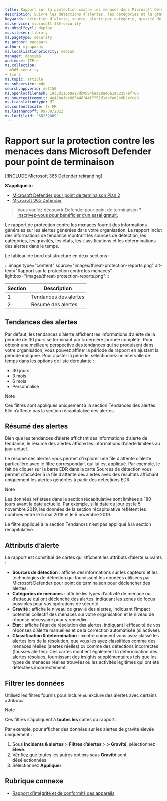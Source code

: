 ```yaml
---
title: Rapport sur la protection contre les menaces dans Microsoft Defender pour point de terminaison
description: Suivre les détections d’alertes, les catégories et la gravité à l’aide du rapport de protection contre les menaces
keywords: détection d’alerte, source, alerte par catégorie, gravité de l’alerte, classification des alertes, détermination
ms.service: microsoft-365-security
ms.mktglfcycl: deploy
ms.sitesec: library
ms.pagetype: security
ms.author: macapara
author: mjcaparas
ms.localizationpriority: medium
manager: dansimp
audience: ITPro
ms.collection:
- m365-security
- tier2
ms.topic: article
ms.subservice: mde
search.appverid: met150
ms.openlocfilehash: 19c5d11368e17db0584baa18a46a19c8357af703
ms.sourcegitcommit: 4e42bafee965446f44f7f57d1defed2b9b24fce8
ms.translationtype: MT
ms.contentlocale: fr-FR
ms.lasthandoff: 09/30/2022
ms.locfileid: "68232889"
---
```

# <a name="threat-protection-report-in-microsoft-defender-for-endpoint"></a>Rapport sur la protection contre les menaces dans Microsoft Defender pour point de terminaison

[!INCLUDE [Microsoft 365 Defender rebranding](../../includes/microsoft-defender.md)]


**S’applique à :**
- [Microsoft Defender pour point de terminaison Plan 2](https://go.microsoft.com/fwlink/?linkid=2154037)
- [Microsoft 365 Defender](https://go.microsoft.com/fwlink/?linkid=2118804)

> Vous voulez découvrir Defender pour point de terminaison ? [Inscrivez-vous pour bénéficier d’un essai gratuit.](https://signup.microsoft.com/create-account/signup?products=7f379fee-c4f9-4278-b0a1-e4c8c2fcdf7e&ru=https://aka.ms/MDEp2OpenTrial?ocid=docs-wdatp-pullalerts-abovefoldlink)

Le rapport de protection contre les menaces fournit des informations générales sur les alertes générées dans votre organisation. Le rapport inclut des informations de tendance montrant les sources de détection, les catégories, les gravités, les états, les classifications et les déterminations des alertes dans le temps.

Le tableau de bord est structuré en deux sections :

:::image type="content" source="images/threat-protection-reports.png" alt-text="Rapport sur la protection contre les menaces" lightbox="images/threat-protection-reports.png":::

Section|Description
---|---
1|Tendances des alertes
2|Résumé des alertes

## <a name="alert-trends"></a>Tendances des alertes
Par défaut, les tendances d’alerte affichent les informations d’alerte de la période de 30 jours se terminant par la dernière journée complète. Pour obtenir une meilleure perspective des tendances qui se produisent dans votre organisation, vous pouvez affiner la période de rapport en ajustant la période indiquée. Pour ajuster la période, sélectionnez un intervalle de temps dans les options de liste déroulante :

- 30 jours
- 3 mois
- 6 mois
- Personnalisé

> [!NOTE]
> Ces filtres sont appliqués uniquement à la section Tendances des alertes. Elle n’affecte pas la section récapitulative des alertes.

## <a name="alert-summary"></a>Résumé des alertes

Bien que les tendances d’alerte affichent des informations d’alerte de tendance, le résumé des alertes affiche les informations d’alerte limitées au jour actuel.

 Le résumé des alertes vous permet d’explorer une file d’attente d’alerte particulière avec le filtre correspondant qui lui est appliqué. Par exemple, le fait de cliquer sur la barre EDR dans la carte Sources de détection vous permet d’accéder à la file d’attente des alertes avec des résultats affichant uniquement les alertes générées à partir des détections EDR.

> [!NOTE]
> Les données reflétées dans la section récapitulative sont limitées à 180 jours avant la date actuelle. Par exemple, si la date du jour est le 5 novembre 2019, les données de la section récapitulative reflètent les nombres entre le 5 mai 2019 et le 5 novembre 2019.
>
> Le filtre appliqué à la section Tendances n’est pas appliqué à la section récapitulative.

## <a name="alert-attributes"></a>Attributs d’alerte

Le rapport est constitué de cartes qui affichent les attributs d’alerte suivants :

- **Sources de détection** : affiche des informations sur les capteurs et les technologies de détection qui fournissent les données utilisées par Microsoft Defender pour point de terminaison pour déclencher des alertes.
- **Catégories de menaces** : affiche les types d’activité de menace ou d’attaque qui ont déclenché des alertes, indiquant les zones de focus possibles pour vos opérations de sécurité.
- **Gravité** : affiche le niveau de gravité des alertes, indiquant l’impact potentiel collectif des menaces sur votre organisation et le niveau de réponse nécessaire pour y remédier.
- **État** : affiche l’état de résolution des alertes, indiquant l’efficacité de vos réponses d’alerte manuelles et de la correction automatisée (si activée).
- **Classification & détermination** : montre comment vous avez classé les alertes lors de la résolution, que vous les ayez classifiées comme des menaces réelles (alertes réelles) ou comme des détections incorrectes (fausses alertes). Ces cartes montrent également la détermination des alertes résolues, fournissant des insights supplémentaires tels que les types de menaces réelles trouvées ou les activités légitimes qui ont été détectées incorrectement.

## <a name="filter-data"></a>Filtrer les données

Utilisez les filtres fournis pour inclure ou exclure des alertes avec certains attributs.

> [!NOTE]
> Ces filtres s’appliquent à **toutes les** cartes du rapport.

Par exemple, pour afficher des données sur les alertes de gravité élevée uniquement :

1. Sous **Incidents & alertes** \> **Filtres d’alertes** \> **> Gravité**, sélectionnez **Élevé**.
2. Vérifiez que toutes les autres options sous **Gravité** sont désélectionnées.
3. Sélectionnez **Appliquer**.

## <a name="related-topic"></a>Rubrique connexe

- [Rapport d’intégrité et de conformité des appareils](device-health-reports.md)
